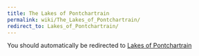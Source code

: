 ```yaml
---
title: The Lakes of Pontchartrain
permalink: wiki/The_Lakes_of_Pontchartrain/
redirect_to: Lakes_of_Pontchartrain/
---
```


You should automatically be redirected to [Lakes of Pontchartrain](Lakes_of_Pontchartrain/)
